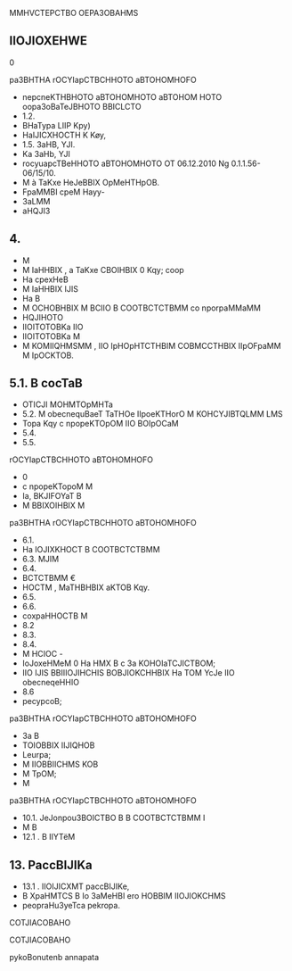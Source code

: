 MMHVCTEPCTBO OEPA3OBAHMS

<!-- image -->

<!-- image -->

## IIOJIOXEHWE

0

pa3BHTHA rOCYIapCTBCHHOTO aBTOHOMHOFO

- nepcneKTHBHOTO aBTOHOMHOTO aBTOHOM HOTO oopa3oBaTeJBHOTO BBICLCTO
- 1.2.
- BHaTypa LIIP Kpy)
- HaIJICXHOCTH K Køy,
- 1.5. 3aHB, YJI.
- Ka 3aHb, YJI
- rocyuapcTBeHHOTO aBTOHOMHOTO OT 06.12.2010 Ng 0.1.1.56-06/15/10.
- M à TaKxe HeJeBBIX OpMeHTHpOB.
- FpaMMBI cpeM Hayy-
- 3aLMM
- aHQJI3

## 4.

- M
- M IaHHBIX , a TaKxe CBOIHBIX 0 Kqy; coop
- Ha cpexHeB
- M IaHHBIX IJIS
- Ha B
- M OCHOBHBIX M BCIIO B COOTBCTCTBMM co nporpaMMaMM
- HQJIHOTO
- IIOITOTOBKa IIO
- IIOITOTOBKa M
- M KOMIIQHMSMM , IIO IpHOpHTCTHBIM COBMCCTHBIX IIpOFpaMM M IpOCKTOB.

## 5.1. B cocTaB

- OTICJI MOHMTOpMHTa
- 5.2. M obecnequBaeT TaTHOe IIpoeKTHorO M KOHCYJIBTQLMM LMS
- Topa Kqy c npopeKTOpOM IIO   BOIpOCaM
- 5.4.
- 5.5.

rOCYIapCTBCHHOTO aBTOHOMHOFO

- 0
- c npopeKTopoM M
- Ia, BKJIFOYaT B
- M BBIXOIHBIX M

pa3BHTHA rOCYIapCTBCHHOTO aBTOHOMHOFO

- 6.1.
- Ha IOJIXKHOCT B COOTBCTCTBMM
- 6.3. MJIM
- 6.4.
- BCTCTBMM €
- HOCTM , MaTHBHBIX aKTOB Kqy.
- 6.5.
- 6.6.
- coxpaHHOCTB M
- 8.2
- 8.3.
- 8.4.
- M HCIOC -
- IoJoxeHMeM 0 Ha HMX B c 3a KOHOIaTCJICTBOM;
- IIO IJIS BBIIIOJIHCHIS BOBJIOKCHHBIX Ha TOM YcJe IIO obecneqeHHIO
- 8.6
- pecypcoB;

pa3BHTHA rOCYIapCTBCHHOTO aBTOHOMHOFO

- 3a B
- TOIOBBIX IIJIQHOB
- Leurpa;
- M IIOBBIICHMS KOB
- M TpOM;
- M

pa3BHTHA rOCYIapCTBCHHOTO aBTOHOMHOFO

- 10.1. JeJonpou3BOICTBO B B COOTBCTCTBMM I
- M B
- 12.1 . B IIYTëM

## 13. PaccBIJIKa

- 13.1 . IIOIJICXMT paccBIJIKe,
- B XpaHMTCS B Io 3aMeHBI ero HOBBIM IIOJIOKCHMS
- peopraHu3yeTca pekropa.

COTJIACOBAHO

COTJIACOBAHO

pykoBonutenb annapata

<!-- image -->

<!-- image -->